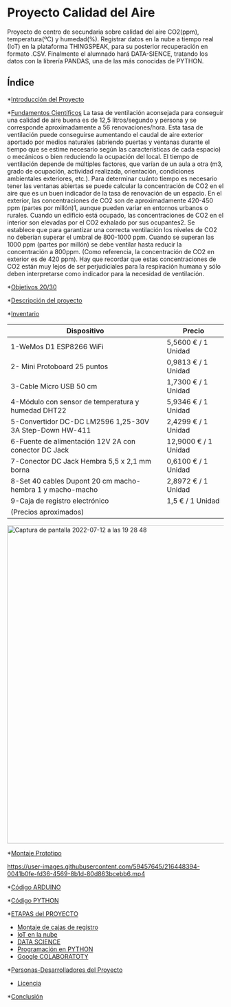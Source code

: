 # Proyecto Calidad del Aire
Proyecto de centro de secundaria sobre calidad del aire CO2(ppm), temperatura(ºC) y humedad(%). Registrar datos en la nube a tiempo real (IoT)
en la plataforma THINGSPEAK, para su posterior recuperación en formato .CSV. Finalmente el alumnado hará DATA-SIENCE, tratando los datos con 
la librería PANDAS, una de las más conocidas de PYTHON.

## Índice

*[Introducción del Proyecto](#Introducción-del-Proyecto)

*[Fundamentos Científicos](#Fundamentos-Científicos)
La tasa de ventilación aconsejada para conseguir una calidad de aire buena es de 12,5 litros/segundo y persona y se corresponde aproximadamente a 56 renovaciones/hora. Esta tasa de ventilación puede conseguirse aumentando el caudal de aire exterior aportado por medios naturales (abriendo puertas y ventanas durante el tiempo que se estime necesario según las características de cada espacio) o mecánicos o bien reduciendo la ocupación del local. El tiempo de ventilación depende de múltiples factores, que varían de un aula a otra (m3, grado de ocupación, actividad realizada, orientación, condiciones ambientales exteriores, etc.). Para determinar cuánto tiempo es necesario tener las ventanas abiertas se puede calcular la concentración de CO2 en el aire que es un buen indicador de la tasa de renovación de un espacio. En el exterior, las concentraciones de CO2 son de aproximadamente 420-450 ppm (partes por millón)1, aunque pueden variar en entornos urbanos o rurales. Cuando un edificio está ocupado, las concentraciones de CO2 en el interior son elevadas por el CO2 exhalado por sus ocupantes2.   Se establece que para garantizar una correcta ventilación los niveles de CO2 no deberían superar el umbral de 800-1000 ppm. Cuando se superan las 1000 ppm (partes por millón) se debe ventilar hasta reducir la concentración a 800ppm. (Como referencia, la concentración de CO2 en exterior es de 420 ppm). Hay que recordar que estas concentraciones de CO2 están muy lejos de ser perjudiciales para la respiración humana y sólo deben interpretarse como indicador para la necesidad de ventilación. 

*[Objetivos 20/30](https://www.un.org/sustainabledevelopment/es/biodiversity/)

*[Descripción del proyecto](#descripción-del-proyecto)

*[Inventario](#Inventario)

| Dispositivo | Precio|
| ------------- | ------------- |
| 1-WeMos D1 ESP8266 WiFi | 5,5600 € / 1 Unidad  |
| 2- Mini Protoboard 25 puntos  | 0,9813 € / 1 Unidad |
| 3-Cable Micro USB 50 cm  | 1,7300 € / 1 Unidad  |
| 4-Módulo con sensor de temperatura y humedad DHT22 | 5,9346 € / 1 Unidad |
| 5-Convertidor DC-DC LM2596 1,25-30V 3A Step-Down HW-411  | 2,4299 € / 1 Unidad  |
| 6-Fuente de alimentación 12V 2A con conector DC Jack  | 12,9000 € / 1 Unidad |
| 7-Conector DC Jack Hembra 5,5 x 2,1 mm borna   | 0,6100 € / 1 Unidad |
| 8-Set 40 cables Dupont 20 cm macho-hembra 1 y macho-macho | 2,8972 € / 1 Unidad   |
| 9-Caja de registro electrónico | 1,5 € / 1 Unidad |
| (Precios aproximados) |

<img width="739" alt="Captura de pantalla 2022-07-12 a las 19 28 48" src="https://user-images.githubusercontent.com/59457645/216457086-90b4e072-75d1-4411-a5f2-0767d25b6b79.png">

*[Montaje Prototipo](#Montaje-Prototipo)

https://user-images.githubusercontent.com/59457645/216448394-0041b0fe-fd36-4569-8b1d-80d863bcebb6.mp4

*[Código ARDUINO](https://github.com/rfumfum2022/Proyecto-Calidad-del-Aire/blob/main/IES_Andres_Bello_MQ_135_CO2_Calibrado_LOGO.ino)

*[Código PYTHON](https://github.com/rfumfum2022/Proyecto-Calidad-del-Aire/blob/main/Plantilla_CO2.ipynb)

*[ETAPAS del PROYECTO](#ETAPAS-del-PROYECTO)
* [Montaje de cajas de registro](#Montaje-cajas-de-registro)
* [IoT en la nube](#IoT-en-la-nube)
* [DATA SCIENCE](#DATA-SCIENCE)
* [Programación en PYTHON](#Programación-en-Python)
* [Google COLABORATOTY](#Google-COLABORATORY)

*[Personas-Desarrolladores del Proyecto](#personas-desarrolladores)

* [Licencia](#licencia)

*[Conclusión](#conclusión)
